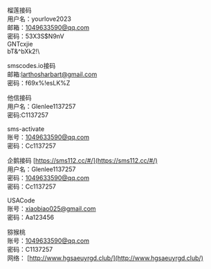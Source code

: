 榴莲接码  
用户名：yourlove2023  
邮箱：1049633590@qq.com  
密码：53X3S$N9nV  
GNTcxjie  
bT&amp;^bXk2!\  
  
smscodes.io接码  
邮箱:larthosharbart@gmail.com  
密码：f69x%!esLK%Z  
  
他信接码  
用户名：Glenlee1137257  
密码:C1137257  
  
sms-activate  
账号：1049633590@qq.com  
密码：Cc1137257  
  
企鹅接码 [https://sms112.cc/#/](https://sms112.cc/#/)  
用户名：Glenlee1137257  
密码：[1049633590@qq.com](http://1049633590@qq.com)  
密码：Cc1137257  
  
USACode  
账号：[xiaobiao025@gmail.com](http://xiaobiao025@gmail.com)  
密码：Aa123456  
  
  
猕猴桃  
账号：[1049633590@qq.com](http://1049633590@qq.com)  
密码：C1137257  
网络： [http://www.hgsaeuyrgd.club/](http://www.hgsaeuyrgd.club/)  
  

